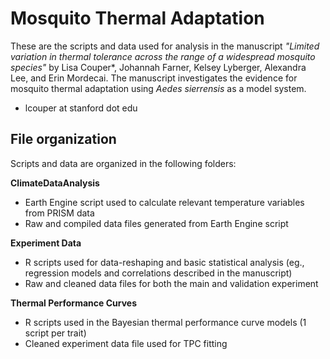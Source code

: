 # Mosquito Thermal Adaptation 

These are the scripts and data used for analysis in the manuscript *"Limited variation in thermal tolerance across the range of a widespread mosquito species"* by Lisa Couper*, Johannah Farner, Kelsey Lyberger, Alexandra Lee, and Erin Mordecai. The manuscript investigates the evidence for mosquito thermal adaptation using *Aedes sierrensis* as a model system. 

* lcouper at stanford dot edu

## File organization 

Scripts and data are organized in the following folders:

**ClimateDataAnalysis**   
- Earth Engine script used to calculate relevant temperature variables from PRISM data
- Raw and compiled data files generated from Earth Engine script 


**Experiment Data**
- R scripts used for data-reshaping and basic statistical analysis (eg., regression models and correlations described in the manuscript)
- Raw and cleaned data files for both the main and validation experiment

**Thermal Performance Curves**
- R scripts used in the Bayesian thermal performance curve models (1 script per trait)
- Cleaned experiment data file used for TPC fitting

 

